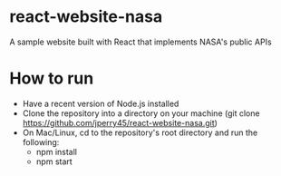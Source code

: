 # react-website-nasa
A sample website built with React that implements NASA's public APIs

# How to run
- Have a recent version of Node.js installed
- Clone the repository into a directory on your machine (git clone https://github.com/jperry45/react-website-nasa.git)
- On Mac/Linux, cd to the repository's root directory and run the following:
  - npm install
  - npm start
